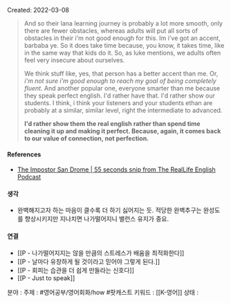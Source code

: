 
Created: 2022-03-08

>And so their lana learning journey is probably a lot more smooth, only there are fewer obstacles, whereas adults will put all sorts of obstacles in their i'm not good enough for this. Im i've got an accent, barbaba ye. So it does take time because, you know, it takes time, like in the same way that kids do it. So, as luke mentions, we adults often feel very insecure about ourselves.
>
>We think stuff like, yes, that person has a better accent than me. Or, _i'm not sure i'm good enough to reach my goal of being completely fluent._ And another popular one, everyone smarter than me because they speak perfect english. I'd rather have that. I'd rather show our students. I think, i think your listeners and your students ethan are probably at a similar, similar level, right the intermediate to advanced. 
>
>**I'd rather show them the real english rather than spend time cleaning it up and making it perfect. Because, again, it comes back to our value of connection, not perfection.**

#### References
- [The Impostor San Drome | 55 seconds snip from The RealLife English Podcast](https://share.snipd.com/snip/d69e8294-e409-4299-a405-4f590faac802)

#### 생각
- 완벽해지고자 하는 마음이 클수록 더 하기 싫어지는 듯. 적당한 완벽추구는 완성도를 향상시키지만 지나치면 나가떨어지니 밸런스 유지가 중요.

#### 연결
- [[P - 나가떨어지지는 않을 만큼의 스트레스가 배움을 최적화한다]]
- [[P - 날마다 유창하게 될 것이라고 믿어야 그렇게 된다.]]
- [[P - 회피는 습관을 더 쉽게 만들라는 신호다]]
- [[P - Just to speak]]

분야 : 
주제 : #영어공부/영어회화/how #팟캐스트
키워드 : [[K-영어]]
상태 : 